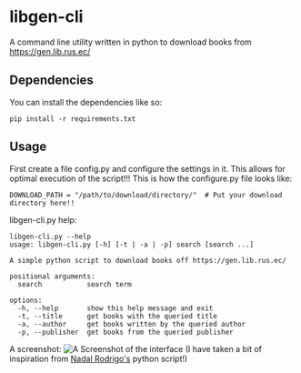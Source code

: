 # libgen-cli

A command line utility written in python to download books from https://gen.lib.rus.ec/

## Dependencies
You can install the dependencies like so:
```
pip install -r requirements.txt
```
## Usage
First create a file config.py and configure the settings in it. This allows for optimal execution of the script!!! This is how the configure.py file looks like: 
```
DOWNLOAD_PATH = "/path/to/download/directory/"  # Put your download directory here!!
```
libgen-cli.py help:
```
libgen-cli.py --help
usage: libgen-cli.py [-h] [-t | -a | -p] search [search ...]        

A simple python script to download books off https://gen.lib.rus.ec/

positional arguments:
  search           search term

options:
  -h, --help       show this help message and exit
  -t, --title      get books with the queried title
  -a, --author     get books written by the queried author
  -p, --publisher  get books from the queried publisher
```
A screenshot:
![A Screenshot of the interface](https://i.imgur.com/nWTXCZh.png)
(I have taken a bit of inspiration from <a href="https://github.com/NadalVRoMa/PyLibGen">Nadal Rodrigo's</a> python script!)
